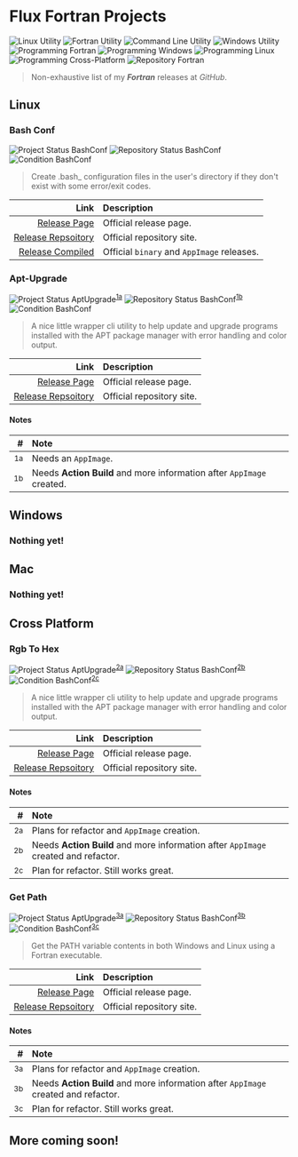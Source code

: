 # Flux Fortran Projects

![Linux Utility](https://img.shields.io/static/v1?label=Utility&message=Linux&color=green) ![Fortran Utility](https://img.shields.io/static/v1?label=Utility&message=Fortran&color=blue) ![Command Line Utility](https://img.shields.io/static/v1?label=Utility&message=Command%20Line&color=blueviolet) ![Windows Utility](https://img.shields.io/static/v1?label=Utility&message=Windows&color=b91d47) ![Programming Fortran](https://img.shields.io/static/v1?label=Programming&message=Fortran&color=yellow) ![Programming Windows](https://img.shields.io/static/v1?label=Programming&message=Windows&color=1e7145) ![Programming Linux](https://img.shields.io/static/v1?label=Programming&message=Linux&color=ff0097) ![Programming Cross-Platform](https://img.shields.io/static/v1?label=Programming&message=Cross%20Platform&color=00aba9) ![Repository Fortran](https://img.shields.io/static/v1?label=Repository&message=Fortran&color=603cba)

> Non-exhaustive list of my ***Fortran*** releases at *GitHub*.

<a id="linux"></a>

## Linux

### Bash Conf

![Project Status BashConf](https://img.shields.io/static/v1?label=Project%20Status&message=Complete&color=success) ![Repository Status BashConf](https://img.shields.io/static/v1?label=Repository%20Status&message=Complete&color=success) ![Condition BashConf](https://img.shields.io/static/v1?label=Condition&message=Good&color=success)

> Create .bash_<NAME> configuration files in the user's directory if they don't exist with some error/exit codes.

Link|Description
---:|:---
[Release Page](https://lateralus138.github.io/bashconf)|Official release page.
[Release Repsoitory](https://github.com/Lateralus138/bashconf)|Official repository site.
[Release Compiled](https://github.com/Lateralus138/bashconf/releases/tag/Continuous)|Official `binary` and `AppImage` releases.

### Apt-Upgrade

![Project Status AptUpgrade](https://img.shields.io/static/v1?label=Project%20Status&message=Partial&color=yellow)<sup>[1a](#note1a)</sup> ![Repository Status BashConf](https://img.shields.io/static/v1?label=Repository%20Status&message=Partial&color=yellow)<sup>[1b](#note1b)</sup> ![Condition BashConf](https://img.shields.io/static/v1?label=Condition&message=Good&color=success)

> A nice little wrapper cli utility to help update and upgrade programs installed with the APT package manager with error handling and color output.

Link|Description
---:|:---
[Release Page](https://lateralus138.github.io/Apt-Upgrade)|Official release page.
[Release Repsoitory](https://github.com/Lateralus138/Apt-Upgrade)|Official repository site.

#### Notes

<a id="note1a"></a><a id="note1b"></a>

&#35;|Note
---:|:---
<sup>1a<sup>|Needs an `AppImage`.
<sup>1b<sup>|Needs **Action Build** and more information after `AppImage` created.

<a id="windows"></a>

## Windows

### Nothing yet!

<a id="mac"></a>

## Mac

### Nothing yet!

<a id="crossplatform"></a>

## Cross Platform

### Rgb To Hex

![Project Status AptUpgrade](https://img.shields.io/static/v1?label=Project%20Status&message=Partial&color=yellow)<sup>[2a](#note2a)</sup> ![Repository Status BashConf](https://img.shields.io/static/v1?label=Repository%20Status&message=Partial&color=yellow)<sup>[2b](#note2b)</sup> ![Condition BashConf](https://img.shields.io/static/v1?label=Condition&message=Fair&color=yellow)<sup>[2c](#note2c)</sup>

> A nice little wrapper cli utility to help update and upgrade programs installed with the APT package manager with error handling and color output.

Link|Description
---:|:---
[Release Page](https://lateralus138.github.io/Rgb-To-Hex-Fortran)|Official release page.
[Release Repsoitory](https://github.com/Lateralus138/Rgb-To-Hex-Fortran)|Official repository site.

#### Notes

<a id="note1a"></a><a id="note1b"></a><a id="note1c"></a>

&#35;|Note
---:|:---
<sup>2a<sup>|Plans for refactor and `AppImage` creation.
<sup>2b<sup>|Needs **Action Build** and more information after `AppImage` created and refactor.
<sup>2c</sup>|Plan for refactor. Still works great.

### Get Path

![Project Status AptUpgrade](https://img.shields.io/static/v1?label=Project%20Status&message=Partial&color=yellow)<sup>[3a](#note3a)</sup> ![Repository Status BashConf](https://img.shields.io/static/v1?label=Repository%20Status&message=Partial&color=yellow)<sup>[3b](#note3b)</sup> ![Condition BashConf](https://img.shields.io/static/v1?label=Condition&message=Fair&color=yellow)<sup>[3c](#note3c)</sup>

> Get the PATH variable contents in both Windows and Linux using a Fortran executable.

Link|Description
---:|:---
[Release Page](https://github.com/Lateralus138/getpath-crossplatform-fortran)|Official release page.
[Release Repsoitory](https://lateralus138.github.io/getpath-crossplatform-fortra)|Official repository site.

#### Notes

<a id="note3a"></a><a id="note3b"></a><a id="note3c"></a>

&#35;|Note
---:|:---
<sup>3a<sup>|Plans for refactor and `AppImage` creation.
<sup>3b<sup>|Needs **Action Build** and more information after `AppImage` created and refactor.
<sup>3c</sup>|Plan for refactor. Still works great.

## More coming soon!

